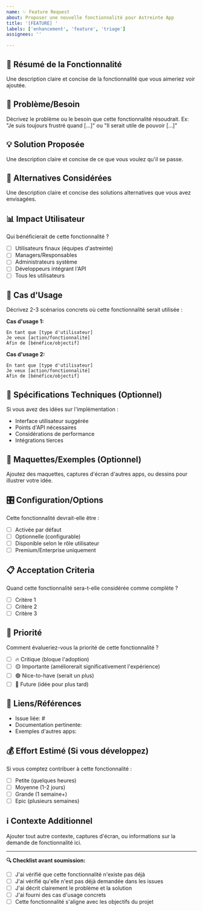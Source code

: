```yaml
---
name: ✨ Feature Request
about: Proposer une nouvelle fonctionnalité pour Astreinte App
title: '[FEATURE] '
labels: ['enhancement', 'feature', 'triage']
assignees: ''

---
```


## 🎯 Résumé de la Fonctionnalité
Une description claire et concise de la fonctionnalité que vous aimeriez voir ajoutée.

## 🤔 Problème/Besoin
Décrivez le problème ou le besoin que cette fonctionnalité résoudrait.
Ex: "Je suis toujours frustré quand [...]" ou "Il serait utile de pouvoir [...]"

## 💡 Solution Proposée
Une description claire et concise de ce que vous voulez qu'il se passe.

## 🔄 Alternatives Considérées
Une description claire et concise des solutions alternatives que vous avez envisagées.

## 📊 Impact Utilisateur
Qui bénéficierait de cette fonctionnalité ?
- [ ] Utilisateurs finaux (équipes d'astreinte)
- [ ] Managers/Responsables
- [ ] Administrateurs système
- [ ] Développeurs intégrant l'API
- [ ] Tous les utilisateurs

## 🎯 Cas d'Usage
Décrivez 2-3 scénarios concrets où cette fonctionnalité serait utilisée :

**Cas d'usage 1:**
```
En tant que [type d'utilisateur]
Je veux [action/fonctionnalité]
Afin de [bénéfice/objectif]
```

**Cas d'usage 2:**
```
En tant que [type d'utilisateur]
Je veux [action/fonctionnalité]
Afin de [bénéfice/objectif]
```

## 🔧 Spécifications Techniques (Optionnel)
Si vous avez des idées sur l'implémentation :
- Interface utilisateur suggérée
- Points d'API nécessaires
- Considérations de performance
- Intégrations tierces

## 📱 Maquettes/Exemples (Optionnel)
Ajoutez des maquettes, captures d'écran d'autres apps, ou dessins pour illustrer votre idée.

## 🎛️ Configuration/Options
Cette fonctionnalité devrait-elle être :
- [ ] Activée par défaut
- [ ] Optionnelle (configurable)
- [ ] Disponible selon le rôle utilisateur
- [ ] Premium/Enterprise uniquement

## 📋 Acceptation Criteria
Quand cette fonctionnalité sera-t-elle considérée comme complète ?
- [ ] Critère 1
- [ ] Critère 2
- [ ] Critère 3

## 🚀 Priorité
Comment évalueriez-vous la priorité de cette fonctionnalité ?
- [ ] 🔥 Critique (bloque l'adoption)
- [ ] 🟡 Importante (améliorerait significativement l'expérience)
- [ ] 🟢 Nice-to-have (serait un plus)
- [ ] 🔮 Future (idée pour plus tard)

## 🔗 Liens/Références
- Issue liée: #
- Documentation pertinente: 
- Exemples d'autres apps: 

## 💰 Effort Estimé (Si vous développez)
Si vous comptez contribuer à cette fonctionnalité :
- [ ] Petite (quelques heures)
- [ ] Moyenne (1-2 jours)
- [ ] Grande (1 semaine+)
- [ ] Epic (plusieurs semaines)

## ℹ️ Contexte Additionnel
Ajouter tout autre contexte, captures d'écran, ou informations sur la demande de fonctionnalité ici.

---
**🔍 Checklist avant soumission:**
- [ ] J'ai vérifié que cette fonctionnalité n'existe pas déjà
- [ ] J'ai vérifié qu'elle n'est pas déjà demandée dans les issues
- [ ] J'ai décrit clairement le problème et la solution
- [ ] J'ai fourni des cas d'usage concrets
- [ ] Cette fonctionnalité s'aligne avec les objectifs du projet